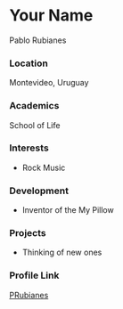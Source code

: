 # Your Name
Pablo Rubianes
### Location

Montevideo, Uruguay

### Academics

School of Life

### Interests

- Rock Music

### Development

- Inventor of the My Pillow

### Projects

- Thinking of new ones

### Profile Link
[PRubianes](http://github.com/prubianes)